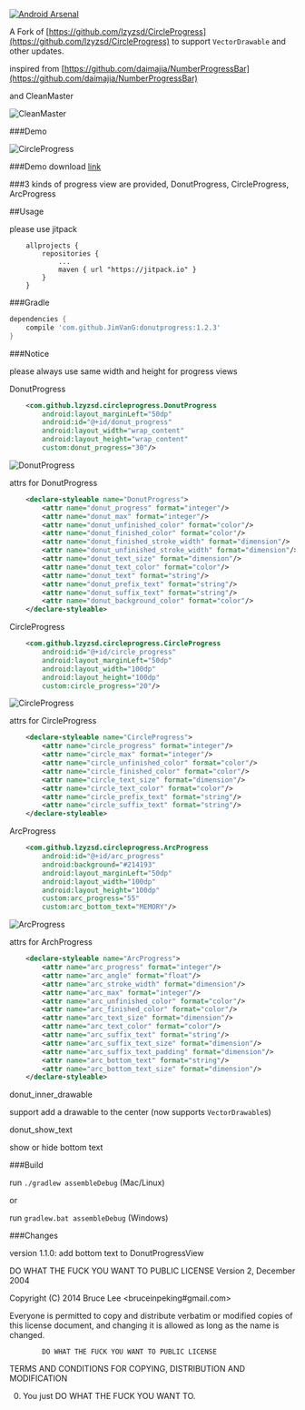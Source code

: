 [![Android Arsenal](https://img.shields.io/badge/Android+Arsenal-CircleProgress-brightgreen.svg?style=flat)](https://android-arsenal.com/details/1/1130)

A Fork of [https://github.com/lzyzsd/CircleProgress](https://github.com/lzyzsd/CircleProgress) to support `VectorDrawable` and other updates.

inspired from
[https://github.com/daimajia/NumberProgressBar](https://github.com/daimajia/NumberProgressBar)

and CleanMaster

![CleanMaster](http://i.stack.imgur.com/sZP5t.png)

###Demo

![CircleProgress](https://raw.githubusercontent.com/lzyzsd/CircleProgress/master/demos/circle_progress.gif)

###Demo download [link](https://raw.githubusercontent.com/lzyzsd/CircleProgress/master/demos/example.apk)

###3 kinds of progress view are provided, DonutProgress, CircleProgress, ArcProgress

##Usage

please use jitpack

```
    allprojects {
		repositories {
			...
			maven { url "https://jitpack.io" }
		}
	}
```

###Gradle

```groovy
dependencies {
    compile 'com.github.JimVanG:donutprogress:1.2.3'
}
```

###Notice

please always use same width and height for progress views

DonutProgress

```xml
    <com.github.lzyzsd.circleprogress.DonutProgress
        android:layout_marginLeft="50dp"
        android:id="@+id/donut_progress"
        android:layout_width="wrap_content"
        android:layout_height="wrap_content"
        custom:donut_progress="30"/>
```

![DonutProgress](https://raw.githubusercontent.com/lzyzsd/CircleProgress/master/demos/donutprogress_demo.png)

attrs for DonutProgress

```xml
    <declare-styleable name="DonutProgress">
        <attr name="donut_progress" format="integer"/>
        <attr name="donut_max" format="integer"/>
        <attr name="donut_unfinished_color" format="color"/>
        <attr name="donut_finished_color" format="color"/>
        <attr name="donut_finished_stroke_width" format="dimension"/>
        <attr name="donut_unfinished_stroke_width" format="dimension"/>
        <attr name="donut_text_size" format="dimension"/>
        <attr name="donut_text_color" format="color"/>
        <attr name="donut_text" format="string"/>
        <attr name="donut_prefix_text" format="string"/>
        <attr name="donut_suffix_text" format="string"/>
        <attr name="donut_background_color" format="color"/>
    </declare-styleable>
```

CircleProgress

```xml
    <com.github.lzyzsd.circleprogress.CircleProgress
        android:id="@+id/circle_progress"
        android:layout_marginLeft="50dp"
        android:layout_width="100dp"
        android:layout_height="100dp"
        custom:circle_progress="20"/>
```

![CircleProgress](https://raw.githubusercontent.com/lzyzsd/CircleProgress/master/demos/circleprogress_demo.png)

attrs for CircleProgress

```xml
    <declare-styleable name="CircleProgress">
        <attr name="circle_progress" format="integer"/>
        <attr name="circle_max" format="integer"/>
        <attr name="circle_unfinished_color" format="color"/>
        <attr name="circle_finished_color" format="color"/>
        <attr name="circle_text_size" format="dimension"/>
        <attr name="circle_text_color" format="color"/>
        <attr name="circle_prefix_text" format="string"/>
        <attr name="circle_suffix_text" format="string"/>
    </declare-styleable>
```

ArcProgress

```xml
    <com.github.lzyzsd.circleprogress.ArcProgress
        android:id="@+id/arc_progress"
        android:background="#214193"
        android:layout_marginLeft="50dp"
        android:layout_width="100dp"
        android:layout_height="100dp"
        custom:arc_progress="55"
        custom:arc_bottom_text="MEMORY"/>
```

![ArcProgress](https://raw.githubusercontent.com/lzyzsd/CircleProgress/master/demos/arcprogress_demo.png)

attrs for ArchProgress

```xml
    <declare-styleable name="ArcProgress">
        <attr name="arc_progress" format="integer"/>
        <attr name="arc_angle" format="float"/>
        <attr name="arc_stroke_width" format="dimension"/>
        <attr name="arc_max" format="integer"/>
        <attr name="arc_unfinished_color" format="color"/>
        <attr name="arc_finished_color" format="color"/>
        <attr name="arc_text_size" format="dimension"/>
        <attr name="arc_text_color" format="color"/>
        <attr name="arc_suffix_text" format="string"/>
        <attr name="arc_suffix_text_size" format="dimension"/>
        <attr name="arc_suffix_text_padding" format="dimension"/>
        <attr name="arc_bottom_text" format="string"/>
        <attr name="arc_bottom_text_size" format="dimension"/>
    </declare-styleable>
```


donut_inner_drawable

support add a drawable to the center (now supports `VectorDrawable`s)

donut_show_text

show or hide bottom text

###Build

run `./gradlew assembleDebug` (Mac/Linux)

or

run `gradlew.bat assembleDebug` (Windows)


###Changes

version 1.1.0: add bottom text to DonutProgressView

DO WHAT THE FUCK YOU WANT TO PUBLIC LICENSE
                    Version 2, December 2004

 Copyright (C) 2014 Bruce Lee <bruceinpeking#gmail.com>

 Everyone is permitted to copy and distribute verbatim or modified
 copies of this license document, and changing it is allowed as long
 as the name is changed.

            DO WHAT THE FUCK YOU WANT TO PUBLIC LICENSE
   TERMS AND CONDITIONS FOR COPYING, DISTRIBUTION AND MODIFICATION

  0. You just DO WHAT THE FUCK YOU WANT TO.
